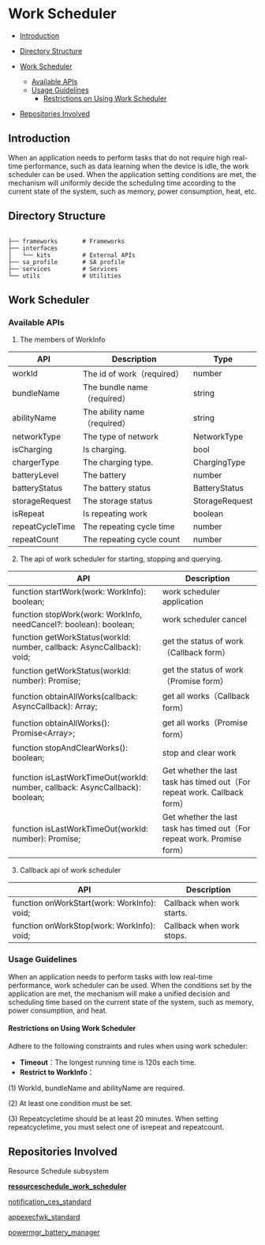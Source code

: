 # Work Scheduler

-   [Introduction](#section11660541593)
-   [Directory Structure](#section161941989596)
-   [Work Scheduler](#section1312121216216)
    -   [Available APIs](#section114564657874)
    -   [Usage Guidelines](#section129654513264)
        -   [Restrictions on Using Work Scheduler](#section1551164914237)

-   [Repositories Involved](#section1371113476307)

## Introduction<a name="section11660541593"></a>

When an application needs to perform tasks that do not require high real-time performance, such as data learning when the device is idle, the work scheduler can be used. When the application setting conditions are met, the mechanism will uniformly decide the scheduling time according to the current state of the system, such as memory, power consumption, heat, etc.

## Directory Structure<a name="section161941989596"></a>

```

├── frameworks       # Frameworks
├── interfaces
│   └── kits         # External APIs
├── sa_profile       # SA profile
├── services         # Services
└── utils            # Utilities

```
## Work Scheduler<a name="section1312121216216"></a>

### Available APIs<a name="section114564657874"></a>

1. The members of WorkInfo

 API                                                          | Description | Type
  ------------------------------------------------------------ | ------------------------------------------------------------ | ------------------------------------------------------------ 
workId | The id of work（required）|number
bundleName | The bundle name（required）|string
abilityName | The ability name（required）|string
networkType | The type of network | NetworkType
isCharging | Is charging. | bool
chargerType | The charging type. | ChargingType
batteryLevel | The  battery | number
batteryStatus| The battery status |	BatteryStatus
storageRequest|The storage status|	StorageRequest
isRepeat|Is repeating work |	boolean
repeatCycleTime | The repeating cycle time|	number
repeatCount	| The repeating cycle count| number


2. The api of work scheduler for starting, stopping and querying.

 API                                                          | Description                                                  
 ------------------------------------------------------------ | ------------------------------------------------------------ 
 function startWork(work: WorkInfo): boolean;                 | work scheduler application                                   
 function stopWork(work: WorkInfo, needCancel?: boolean): boolean; | work scheduler cancel                                        
 function getWorkStatus(workId: number, callback: AsyncCallback<WorkInfo>): void; | get the status of work（Callback form）                      
 function getWorkStatus(workId: number): Promise<WorkInfo>;   | get the status of work（Promise form）                       
 function obtainAllWorks(callback: AsyncCallback<void>): Array<WorkInfo>; | get all works（Callback form）                               
 function obtainAllWorks(): Promise<Array<WorkInfo>>;         | get all works（Promise form）                                
 function stopAndClearWorks(): boolean;                       | stop and clear work                                          
 function isLastWorkTimeOut(workId: number, callback: AsyncCallback<void>): boolean; | Get whether the last task has timed out（For repeat work. Callback form） 
 function isLastWorkTimeOut(workId: number): Promise<boolean>; | Get whether the last task has timed out（For repeat work. Promise form） 

3. Callback api of work scheduler

API                                                          | Description                                                  
 ------------------------------------------------------------ | ------------------------------------------------------------ 
 function onWorkStart(work: WorkInfo): void;                 | Callback when work starts.       
 function onWorkStop(work: WorkInfo): void;                 | Callback when work stops.

### Usage Guidelines<a name="section129654513264"></a>

When an application needs to perform tasks with low real-time performance, work scheduler  can be used. When the conditions set by the application are met, the mechanism will make a unified decision and scheduling time based on the current state of the system, such as memory, power consumption, and heat.

#### Restrictions on Using Work Scheduler<a name="section1551164914237"></a>

Adhere to the following constraints and rules when using work scheduler:

- **Timeout**：The longest running time is 120s each time.
- **Restrict to WorkInfo**：

(1) WorkId, bundleName and abilityName are required.

(2) At least one condition must be set.

(3) Repeatcycletime should be at least 20 minutes. When setting repeatcycletime, you must select one of isrepeat and repeatcount.

## Repositories Involved<a name="section1371113476307"></a>

Resource Schedule subsystem

[**resourceschedule_work_scheduler**](https://gitee.com/openharmony/resourceschedule_work_scheduler)

[notification_ces_standard](https://gitee.com/openharmony/notification_ces_standard)

[appexecfwk_standard](https://gitee.com/openharmony/appexecfwk_standard)

[powermgr_battery_manager](https://gitee.com/openharmony/powermgr_battery_manager)